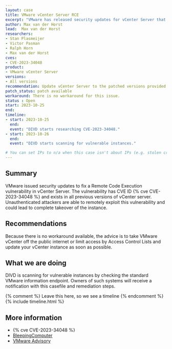 ```yaml
---
layout: case
title: VMware vCenter Server RCE
excerpt: "VMware has released security updates for vCenter Server that could result in Remote Command Execution. "
author: Max van der Horst
lead:  Max van der Horst
researchers:
- Stan Plasmeijer
- Victor Pasman
- Ralph Horn
- Max van der Horst
cves:
- CVE-2023-34048
product: 
- VMware vCenter Server
versions: 
- All versions
recommendation: Update vCenter Server to the patched versions provided. These are 8.0U1d or 8.0U2, 6.7U3 and 6.5U3. 
patch_status: patch available
workaround: There is no workaround for this issue.
status : Open
start: 2023-10-25
end: 
timeline:
- start: 2023-10-25
  end:
  event: "DIVD starts researching CVE-2023-34048."
- start: 2023-10-26
  end:
  event: "DIVD starts scanning for vulnerable instances."

# You can set IPs to n/a when this case isn't about IPs (e.g. stolen credentials)
---
```

## Summary

VMware issued security updates to fix a Remote Code Execution vulnerability in vCenter Server. The vulnerability has CVE ID {% cve CVE-2023-34048 %} and exists in all previous versions of vCenter server. Unauthenticated attackers are able to remotely exploit this vulnerability and could lead to complete takeover of the instance.

## Recommendations

Because there is no workaround available, the advice is to take VMware vCenter off the public internet or limit access by Access Control Lists and update your vCenter instance as soon as possible. 

## What we are doing

DIVD is scanning for vulnerable instances by checking the standard VMware information endpoint. Owners of such systems will receive a notification with this casefile and remediation steps.


{% comment %}  Leave this here, so we see a timeline {% endcomment %}
{% include timeline.html %}


## More information

* {% cve CVE-2023-34048 %}
* [BleepingComputer](https://www.bleepingcomputer.com/news/security/vmware-fixes-critical-code-execution-flaw-in-vcenter-server/)
* [VMware Advisory](https://www.vmware.com/security/advisories/VMSA-2023-0023.html)

